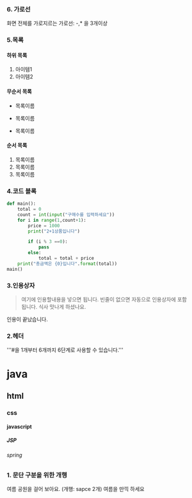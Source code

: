 ### 6. 가로선
화면 전체를 가로지르는 가로선: -,* 을 3개이상

### 5.목록
#### 하위 목록
1.  아이템1
2.  아이템2

#### 무순서 목록
* 목록이름
- 목록이름
+ 목록이름

#### 순서 목록
1. 목록이름
2. 목록이름
3. 목록이름

### 4.코드 블록
```python
def main():
    total = 0
    count = int(input("구매수를 입력하세요"))
    for i in range(1,count+1):
        price = 1000
        print("2+1상품입니다")

        if (i % 3 ==0):
            pass
        else:
            total = total + price
    print("총금액은 {0}입니다".format(total))
main()
```

### 3.인용상자
> 여기에 인용할내용을 넣으면 됩니다.
> 빈줄이 없으면 자동으로 인용상자에 포함 됩니다.
식사 맛나게 하셨나요.

인용이 끝났습니다.

### 2.헤더
'''#을 1개부터 6개까지 6단계로 사용할 수 있습니다.'''
# java
## html
### css
#### javascript
##### JSP
###### spring

### 1. 문단 구분을 위한 개행
여름 공원을 걸어 보아요.
  (개행: sapce 2개)
    여름을 만끽 하세요
